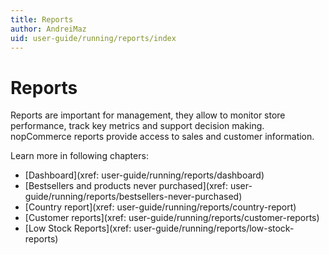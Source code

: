 ```yaml
---
title: Reports
author: AndreiMaz
uid: user-guide/running/reports/index
---
```


# Reports

Reports are important for management, they allow to monitor store performance, track key metrics and support decision making. nopCommerce reports provide access to sales and customer information.

Learn more in following chapters:

* [Dashboard](xref: user-guide/running/reports/dashboard)
* [Bestsellers and products never purchased](xref: user-guide/running/reports/bestsellers-never-purchased)
* [Country report](xref: user-guide/running/reports/country-report)
* [Customer reports](xref: user-guide/running/reports/customer-reports)
* [Low Stock Reports](xref: user-guide/running/reports/low-stock-reports)